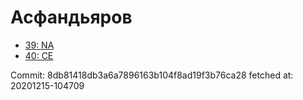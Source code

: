 # Асфандьяров
- [39: NA](39.md)
- [40: CE](40.md)

Commit: 8db81418db3a6a7896163b104f8ad19f3b76ca28
 fetched at: 20201215-104709
